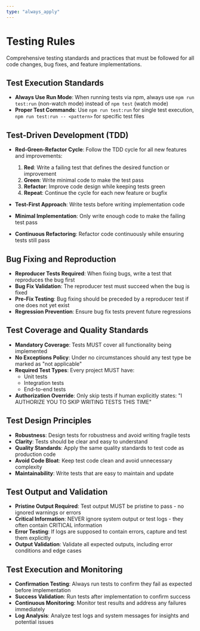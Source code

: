 ```yaml
---
type: "always_apply"
---
```


# Testing Rules

Comprehensive testing standards and practices that must be followed for all code changes, bug fixes, and feature implementations.

## Test Execution Standards

- **Always Use Run Mode**: When running tests via npm, always use `npm run test:run` (non-watch mode) instead of `npm test` (watch mode)
- **Proper Test Commands**: Use `npm run test:run` for single test execution, `npm run test:run -- <pattern>` for specific test files

## Test-Driven Development (TDD)

- **Red-Green-Refactor Cycle**: Follow the TDD cycle for all new features and improvements:
  1. **Red**: Write a failing test that defines the desired function or improvement
  2. **Green**: Write minimal code to make the test pass
  3. **Refactor**: Improve code design while keeping tests green
  4. **Repeat**: Continue the cycle for each new feature or bugfix

- **Test-First Approach**: Write tests before writing implementation code
- **Minimal Implementation**: Only write enough code to make the failing test pass
- **Continuous Refactoring**: Refactor code continuously while ensuring tests still pass

## Bug Fixing and Reproduction

- **Reproducer Tests Required**: When fixing bugs, write a test that reproduces the bug first
- **Bug Fix Validation**: The reproducer test must succeed when the bug is fixed
- **Pre-Fix Testing**: Bug fixing should be preceded by a reproducer test if one does not yet exist
- **Regression Prevention**: Ensure bug fix tests prevent future regressions

## Test Coverage and Quality Standards

- **Mandatory Coverage**: Tests MUST cover all functionality being implemented
- **No Exceptions Policy**: Under no circumstances should any test type be marked as "not applicable"
- **Required Test Types**: Every project MUST have:
  - Unit tests
  - Integration tests  
  - End-to-end tests
- **Authorization Override**: Only skip tests if human explicitly states: "I AUTHORIZE YOU TO SKIP WRITING TESTS THIS TIME"

## Test Design Principles

- **Robustness**: Design tests for robustness and avoid writing fragile tests
- **Clarity**: Tests should be clear and easy to understand
- **Quality Standards**: Apply the same quality standards to test code as production code
- **Avoid Code Bloat**: Keep test code clean and avoid unnecessary complexity
- **Maintainability**: Write tests that are easy to maintain and update

## Test Output and Validation

- **Pristine Output Required**: Test output MUST be pristine to pass - no ignored warnings or errors
- **Critical Information**: NEVER ignore system output or test logs - they often contain CRITICAL information
- **Error Testing**: If logs are supposed to contain errors, capture and test them explicitly
- **Output Validation**: Validate all expected outputs, including error conditions and edge cases

## Test Execution and Monitoring

- **Confirmation Testing**: Always run tests to confirm they fail as expected before implementation
- **Success Validation**: Run tests after implementation to confirm success
- **Continuous Monitoring**: Monitor test results and address any failures immediately
- **Log Analysis**: Analyze test logs and system messages for insights and potential issues
